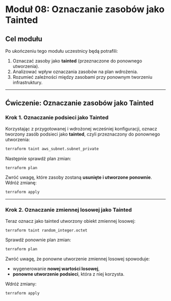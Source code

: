 # Moduł 08: Oznaczanie zasobów jako Tainted

## Cel modułu

Po ukończeniu tego modułu uczestnicy będą potrafili:

1. Oznaczać zasoby jako **tainted** (przeznaczone do ponownego utworzenia).  
2. Analizować wpływ oznaczania zasobów na plan wdrożenia.  
3. Rozumieć zależności między zasobami przy ponownym tworzeniu infrastruktury.  

---

## Ćwiczenie: Oznaczanie zasobów jako Tainted

### Krok 1. Oznaczanie podsieci jako Tainted

Korzystając z przygotowanej i wdrożonej wcześniej konfiguracji, oznacz tworzony zasób podsieci jako **tainted**, czyli przeznaczony do ponownego utworzenia:

```bash
terraform taint aws_subnet.subnet_private
```

Następnie sprawdź plan zmian:

```bash
terraform plan
```

Zwróć uwagę, które zasoby zostaną **usunięte i utworzone ponownie**.  
Wdróż zmianę:

```bash
terraform apply
```

---

### Krok 2. Oznaczanie zmiennej losowej jako Tainted

Teraz oznacz jako tainted utworzony obiekt zmiennej losowej:

```bash
terraform taint random_integer.octet
```

Sprawdź ponownie plan zmian:

```bash
terraform plan
```

Zwróć uwagę, że ponowne utworzenie zmiennej losowej spowoduje:

- wygenerowanie **nowej wartości losowej**,  
- **ponowne utworzenie podsieci**, która z niej korzysta.

Wdróż zmiany:

```bash
terraform apply
```
